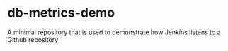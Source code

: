 # db-metrics-demo
A minimal repository that is used to demonstrate how Jenkins listens to a Github repository
